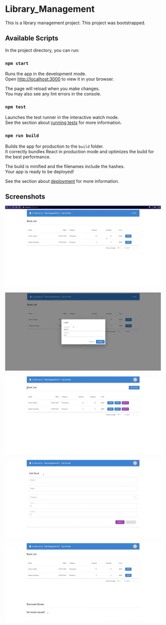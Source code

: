# Library_Management

This is a library management project. This project was bootstrapped.

## Available Scripts

In the project directory, you can run:

### `npm start`

Runs the app in the development mode.\
Open [http://localhost:3000](http://localhost:3000) to view it in your browser.

The page will reload when you make changes.\
You may also see any lint errors in the console.

### `npm test`

Launches the test runner in the interactive watch mode.\
See the section about [running tests](https://facebook.github.io/create-react-app/docs/running-tests) for more information.

### `npm run build`

Builds the app for production to the `build` folder.\
It correctly bundles React in production mode and optimizes the build for the best performance.

The build is minified and the filenames include the hashes.\
Your app is ready to be deployed!

See the section about [deployment](https://facebook.github.io/create-react-app/docs/deployment) for more information.

## Screenshots

![image alt](https://github.com/Dhruvpanwar27/Library_Management/blob/772f0b8f47a2e1c5d744e5759bb08b534f74817e/Screenshot%202025-01-08%20at%207.05.17%20PM.png)

![image alt](https://github.com/Dhruvpanwar27/Library_Management/blob/0382f1dc1548fe68a2605668fa6391ed0c2d9c89/Screenshot%202025-01-08%20at%207.05.38%20PM.png)

![image alt](https://github.com/Dhruvpanwar27/Library_Management/blob/31bb6a1a237c0e07244783832d56c134d71c903d/Screenshot%202025-01-08%20at%207.05.57%20PM.png)

![image alt](https://github.com/Dhruvpanwar27/Library_Management/blob/1d74a08de83cd0391da3f7d0f71831c504baab2b/Screenshot%202025-01-08%20at%207.06.17%20PM.png)

![image alt](https://github.com/Dhruvpanwar27/Library_Management/blob/2fa40ca22f8cc6d5607e86033f67194b7884a9af/Screenshot%202025-01-08%20at%207.06.41%20PM.png)


